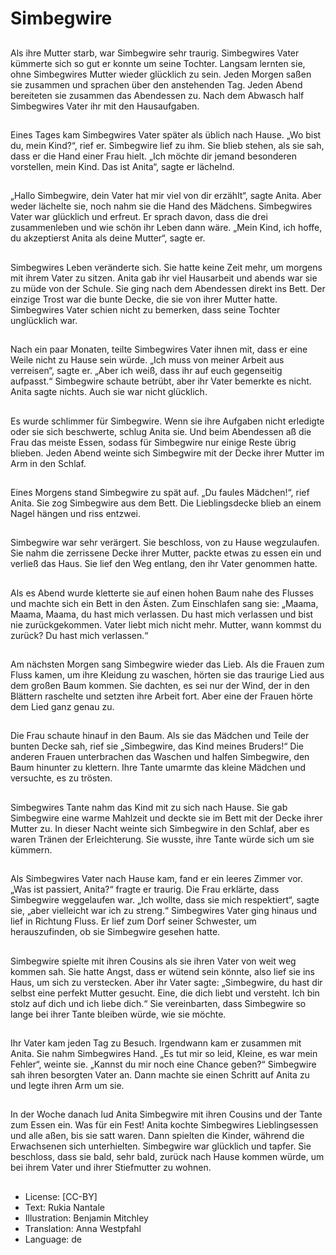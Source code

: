 # Simbegwire

##
Als ihre Mutter starb, war Simbegwire sehr traurig. Simbegwires Vater kümmerte sich so gut er konnte um seine Tochter. Langsam lernten sie, ohne Simbegwires Mutter wieder glücklich zu sein. Jeden Morgen saßen sie zusammen und sprachen über den anstehenden Tag. Jeden Abend bereiteten sie zusammen das Abendessen zu. Nach dem Abwasch half Simbegwires Vater ihr mit den Hausaufgaben.

##
Eines Tages kam Simbegwires Vater später als üblich nach Hause. „Wo bist du, mein Kind?“, rief er. Simbegwire lief zu ihm. Sie blieb stehen, als sie sah, dass er die Hand einer Frau hielt. „Ich möchte dir jemand besonderen vorstellen, mein Kind. Das ist Anita“, sagte er lächelnd.

##
„Hallo Simbegwire, dein Vater hat mir viel von dir erzählt“, sagte Anita. Aber weder lächelte sie, noch nahm sie die Hand des Mädchens. Simbegwires Vater war glücklich und erfreut. Er sprach davon, dass die drei zusammenleben und wie schön ihr Leben dann wäre. „Mein Kind, ich hoffe, du akzeptierst Anita als deine Mutter“, sagte er.

##
Simbegwires Leben veränderte sich. Sie hatte keine Zeit mehr, um morgens mit ihrem Vater zu sitzen. Anita gab ihr viel Hausarbeit und abends war sie zu müde von der Schule. Sie ging nach dem Abendessen direkt ins Bett. Der einzige Trost war die bunte Decke, die sie von ihrer Mutter hatte. Simbegwires Vater schien nicht zu bemerken, dass seine Tochter unglücklich war.

##
Nach ein paar Monaten, teilte Simbegwires Vater ihnen mit, dass er eine Weile nicht zu Hause sein würde. „Ich muss von meiner Arbeit aus verreisen“, sagte er. „Aber ich weiß, dass ihr auf euch gegenseitig aufpasst.“ Simbegwire schaute betrübt, aber ihr Vater bemerkte es nicht. Anita sagte nichts. Auch sie war nicht glücklich.

##
Es wurde schlimmer für Simbegwire. Wenn sie ihre Aufgaben nicht erledigte oder sie sich beschwerte, schlug Anita sie. Und beim Abendessen aß die Frau das meiste Essen, sodass für Simbegwire nur einige Reste übrig blieben. Jeden Abend weinte sich Simbegwire mit der Decke ihrer Mutter im Arm in den Schlaf.

##
Eines Morgens stand Simbegwire zu spät auf. „Du faules Mädchen!“, rief Anita. Sie zog Simbegwire aus dem Bett. Die Lieblingsdecke blieb an einem Nagel hängen und riss entzwei.

##
Simbegwire war sehr verärgert. Sie beschloss, von zu Hause wegzulaufen. Sie nahm die zerrissene Decke ihrer Mutter, packte etwas zu essen ein und verließ das Haus. Sie lief den Weg entlang, den ihr Vater genommen hatte.

##
Als es Abend wurde kletterte sie auf einen hohen Baum nahe des Flusses und machte sich ein Bett in den Ästen. Zum Einschlafen sang sie: „Maama, Maama, Maama, du hast mich verlassen. Du hast mich verlassen und bist nie zurückgekommen. Vater liebt mich nicht mehr. Mutter, wann kommst du zurück? Du hast mich verlassen.“

##
Am nächsten Morgen sang Simbegwire wieder das Lieb. Als die Frauen zum Fluss kamen, um ihre Kleidung zu waschen, hörten sie das traurige Lied aus dem großen Baum kommen. Sie dachten, es sei nur der Wind, der in den Blättern raschelte und setzten ihre Arbeit fort. Aber eine der Frauen hörte dem Lied ganz genau zu.

##
Die Frau schaute hinauf in den Baum. Als sie das Mädchen und Teile der bunten Decke sah, rief sie „Simbegwire, das Kind meines Bruders!“ Die anderen Frauen unterbrachen das Waschen und halfen Simbegwire, den Baum hinunter zu klettern. Ihre Tante umarmte das kleine Mädchen und versuchte, es zu trösten.

##
Simbegwires Tante nahm das Kind mit zu sich nach Hause. Sie gab Simbegwire eine warme Mahlzeit und deckte sie im Bett mit der Decke ihrer Mutter zu. In dieser Nacht weinte sich Simbegwire in den Schlaf, aber es waren Tränen der Erleichterung. Sie wusste, ihre Tante würde sich um sie kümmern.

##
Als Simbegwires Vater nach Hause kam, fand er ein leeres Zimmer vor. „Was ist passiert, Anita?“ fragte er traurig. Die Frau erklärte, dass Simbegwire weggelaufen war. „Ich wollte, dass sie mich respektiert“, sagte sie, „aber vielleicht war ich zu streng.“ Simbegwires Vater ging hinaus und lief in Richtung Fluss. Er lief zum Dorf seiner Schwester, um herauszufinden, ob sie Simbegwire gesehen hatte.

##
Simbegwire spielte mit ihren Cousins als sie ihren Vater von weit weg kommen sah. Sie hatte Angst, dass er wütend sein könnte, also lief sie ins Haus, um sich zu verstecken. Aber ihr Vater sagte: „Simbegwire, du hast dir selbst eine perfekt Mutter gesucht. Eine, die dich liebt und versteht. Ich bin stolz auf dich und ich liebe dich.“ Sie vereinbarten, dass Simbegwire so lange bei ihrer Tante bleiben würde, wie sie möchte.

##
Ihr Vater kam jeden Tag zu Besuch. Irgendwann kam er zusammen mit Anita. Sie nahm Simbegwires Hand. „Es tut mir so leid, Kleine, es war mein Fehler“, weinte sie. „Kannst du mir noch eine Chance geben?“ Simbegwire sah ihren besorgten Vater an. Dann machte sie einen Schritt auf Anita zu und legte ihren Arm um sie.

##
In der Woche danach lud Anita Simbegwire mit ihren Cousins und der Tante zum Essen ein. Was für ein Fest! Anita kochte Simbegwires Lieblingsessen und alle aßen, bis sie satt waren. Dann spielten die Kinder, während die Erwachsenen sich unterhielten. Simbegwire war glücklich und tapfer. Sie beschloss, dass sie bald, sehr bald, zurück nach Hause kommen würde, um bei ihrem Vater und ihrer Stiefmutter zu wohnen.

##
* License: [CC-BY]
* Text: Rukia Nantale
* Illustration: Benjamin Mitchley
* Translation: Anna Westpfahl
* Language: de
